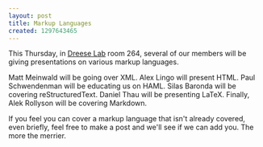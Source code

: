 ```yaml
---
layout: post
title: Markup Languages
created: 1297643465
---
```

This Thursday, in [Dreese Lab](http://www.osu.edu/map/building.php?building=279) room 264, several of our members will be giving presentations on various markup languages.

Matt Meinwald will be going over XML. Alex Lingo will present HTML. Paul Schwendenman will be educating us on HAML. Silas Baronda will be covering reStructuredText. Daniel Thau will be presenting LaTeX. Finally, Alek Rollyson will be covering Markdown. 

If you feel you can cover a markup language that isn't already covered, even briefly, feel free to make a post and we'll see if we can add you. The more the merrier.
